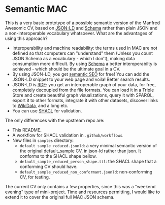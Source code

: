 # Semantic MAC

This is a very basic prototype of a possible semantic version of the Manfred Awesomic CV, based on [JSON-LD](https://json-ld.org/) and [Schema](Schema.org) rather than plain JSON and a non-interoperable vocabulary whatsoever. What are the advantages of using this approach?

* Interoperability and machine readability: the terms used in MAC are not defined so that computers can "understand" them (Unless you count JSON Schema as a vocabulary - which I don't), making data consumption more difficult. By using [Schema](Schema.org) a better interoperabilty is achieved - which should be the ultimate goal in a CV.
* By using JSON-LD, you get [semantic SEO](https://developers.google.com/search/docs/advanced/structured-data/intro-structured-data) for free! You can add the JSON-LD snippet to your web page and voila! Better search results.
* JSON-LD is [RDF](https://www.ontotext.com/knowledgehub/fundamentals/what-is-rdf/): you get an interoperable graph of your data, for free, completely decoupled from the file formats. You can load it in a Triple Store and create beautiful graph visualizations, query it with SPARQL, export it to other formats, integrate it with other datasets, discover links to [WikiData](https://www.wikidata.org/), and a long etc.
* You can use [SHACL](https://www.w3.org/TR/shacl/) for validation.

The only differences with the upstream repo are:

* This README.
* A workflow for SHACL validation in `.github/workflows`.
* New files in `samples` directory:
  * `default_sample_reduced.jsonld`: a very minimal semantic version of the original default_sample CV, in json-ld rather than json. It conforms to the SHACL shape bellow.
  * `default_sample_reduced_person_shape.ttl`: the SHACL shape that a conforming CV should have.
  * `default_sample_reduced_non_conformant.jsonld`: non-conforming CV, for testing.

The current CV only contains a few properties, since this was a "weekend evening" type of mini-project. Time and resources permitting, I would like to extend it to cover the original full MAC JSON schema.